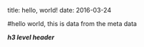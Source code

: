 title: hello, world!
date: 2016-03-24


#hello world, this is data from the meta data

***h3 level header***